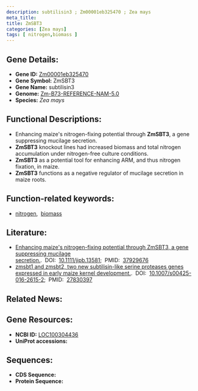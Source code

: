 ```yaml
---
description: subtilisin3 ; Zm00001eb325470 ; Zea mays
meta_title:
title: ZmSBT3
categories: [Zea mays]
tags: [ nitrogen,biomass ]
---
```


## Gene Details:
- **Gene ID:**	[Zm00001eb325470](https://www.maizegdb.org/gene_center/gene/Zm00001eb325470)
- **Gene Symbol:** ZmSBT3
- **Gene Name:** subtilisin3
- **Genome:** [Zm-B73-REFERENCE-NAM-5.0](https://www.maizegdb.org/genome/assembly/Zm-B73-REFERENCE-NAM-5.0)
- **Species:** *Zea mays*

## Functional Descriptions:
   - Enhancing maize's nitrogen-fixing potential through **ZmSBT3**, a gene suppressing mucilage secretion.
   - **ZmSBT3** knockout lines had increased biomass and total nitrogen accumulation under nitrogen-free culture conditions.
   - **ZmSBT3** as a potential tool for enhancing ARM, and thus nitrogen fixation, in maize.
   - **ZmSBT3** functions as a negative regulator of mucilage secretion in maize roots.

## Function-related keywords:
- [nitrogen](/tags/nitrogen/),&nbsp;&nbsp;[biomass](/tags/biomass/)

## Literature:
   - [Enhancing maize&#x27;s nitrogen-fixing potential through ZmSBT3, a gene suppressing mucilage secretion.]( https://onlinelibrary.wiley.com/doi/10.1111/jipb.13581).&nbsp;&nbsp;DOI:&nbsp;&nbsp;[10.1111/jipb.13581](https://onlinelibrary.wiley.com/doi/10.1111/jipb.13581);&nbsp;&nbsp;PMID:&nbsp;&nbsp;[37929676](https://pubmed.ncbi.nlm.nih.gov/37929676/)
   - [zmsbt1 and zmsbt2, two new subtilisin-like serine proteases genes expressed in early maize kernel development.]( https://link.springer.com/article/10.1007/s00425-016-2615-2).&nbsp;&nbsp;DOI:&nbsp;&nbsp;[10.1007/s00425-016-2615-2](https://link.springer.com/article/10.1007/s00425-016-2615-2);&nbsp;&nbsp;PMID:&nbsp;&nbsp;[27830397](https://pubmed.ncbi.nlm.nih.gov/27830397/)

## Related News:

## Gene Resources:
- **NCBI ID:** [LOC100304436](https://www.ncbi.nlm.nih.gov/gene/?term=LOC100304436)
- **UniProt accessions:** [](https://www.uniprot.org/uniprotkb//entry)



## Sequences:
- **CDS Sequence:**
- **Protein Sequence:**
